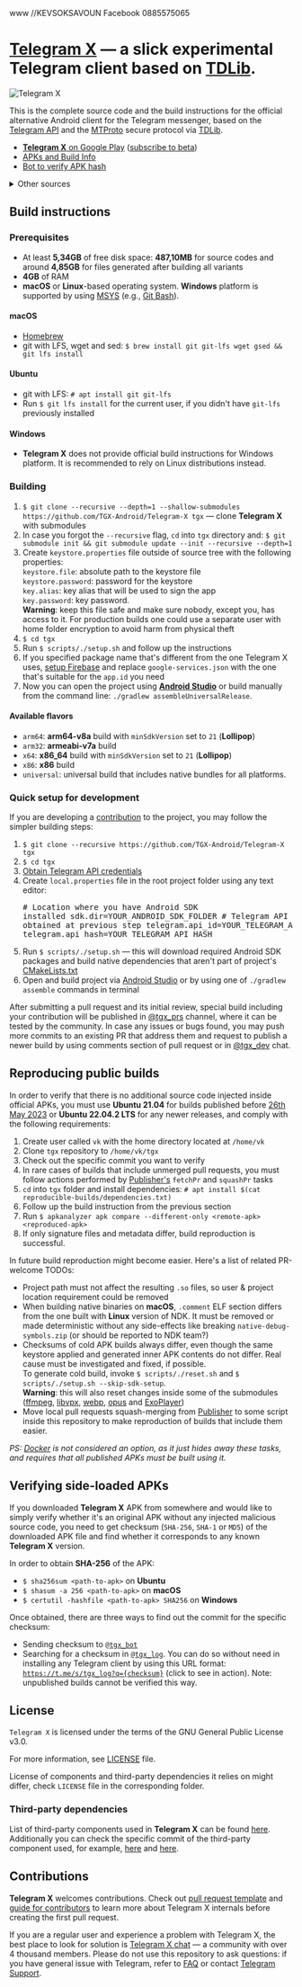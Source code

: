 www //KEVSOKSAVOUN Facebook 0885575065
# [Telegram X](https://play.google.com/store/apps/details?id=org.thunderdog.challegram) — a slick experimental Telegram client based on [TDLib](https://core.telegram.org/tdlib).

![Telegram X](/images/feature.png)

This is the complete source code and the build instructions for the official alternative Android client for the Telegram messenger, based on the [Telegram API](https://core.telegram.org/api) and the [MTProto](https://core.telegram.org/mtproto) secure protocol via [TDLib](https://github.com/TGX-Android/tdlib).

* [**Telegram X** on Google Play](http://play.google.com/store/apps/details?id=org.thunderdog.challegram) ([subscribe to beta](https://play.google.com/apps/testing/org.thunderdog.challegram))
* [APKs and Build Info](https://t.me/tgx_log)
* [Bot to verify APK hash](https://t.me/tgx_bot)

<details>
<summary>Other sources</summary>

* [**Telegram X** on Huawei AppGallery](https://appgallery.huawei.com/app/C101754199)
* [**GitHub Releases**](https://github.com/TGX-Android/Telegram-X/releases)

</details>

## Build instructions

### Prerequisites

* At least **5,34GB** of free disk space: **487,10MB** for source codes and around **4,85GB** for files generated after building all variants
* **4GB** of RAM
* **macOS** or **Linux**-based operating system. **Windows** platform is supported by using [MSYS](https://www.msys2.org/) (e.g., [Git Bash](https://gitforwindows.org/)).

#### macOS

* [Homebrew](https://brew.sh)
* git with LFS, wget and sed: `$ brew install git git-lfs wget gsed && git lfs install`

#### Ubuntu

* git with LFS: `# apt install git git-lfs`
* Run `$ git lfs install` for the current user, if you didn't have `git-lfs` previously installed

#### Windows

* **Telegram X** does not provide official build instructions for Windows platform. It is recommended to rely on Linux distributions instead.

### Building

1. `$ git clone --recursive --depth=1 --shallow-submodules https://github.com/TGX-Android/Telegram-X tgx` — clone **Telegram X** with submodules
2. In case you forgot the `--recursive` flag, `cd` into `tgx` directory and: `$ git submodule init && git submodule update --init --recursive --depth=1`
3. Create `keystore.properties` file outside of source tree with the following properties:<br/>`keystore.file`: absolute path to the keystore file<br/>`keystore.password`: password for the keystore<br/>`key.alias`: key alias that will be used to sign the app<br/>`key.password`: key password.<br/>**Warning**: keep this file safe and make sure nobody, except you, has access to it. For production builds one could use a separate user with home folder encryption to avoid harm from physical theft
4. `$ cd tgx`
5. Run `$ scripts/./setup.sh` and follow up the instructions
6. If you specified package name that's different from the one Telegram X uses, [setup Firebase](https://firebase.google.com/docs/android/setup) and replace `google-services.json` with the one that's suitable for the `app.id` you need
7. Now you can open the project using **[Android Studio](https://developer.android.com/studio/)** or build manually from the command line: `./gradlew assembleUniversalRelease`.

#### Available flavors

* `arm64`: **arm64-v8a** build with `minSdkVersion` set to `21` (**Lollipop**)
* `arm32`: **armeabi-v7a** build
* `x64`: **x86_64** build with `minSdkVersion` set to `21` (**Lollipop**)
* `x86`: **x86** build
* `universal`: universal build that includes native bundles for all platforms.

### Quick setup for development

If you are developing a [contribution](https://github.com/TGX-Android/Telegram-X/blob/main/docs/PULL_REQUEST_TEMPLATE.md) to the project, you may follow the simpler building steps:

1. `$ git clone --recursive https://github.com/TGX-Android/Telegram-X tgx`
2. `$ cd tgx`
3. [Obtain Telegram API credentials](https://core.telegram.org/api/obtaining_api_id)
4. Create `local.properties` file in the root project folder using any text editor:<br/><pre># Location where you have Android SDK installed
sdk.dir=YOUR_ANDROID_SDK_FOLDER
\# Telegram API credentials obtained at previous step
telegram.api_id=YOUR_TELEGRAM_API_ID
telegram.api_hash=YOUR_TELEGRAM_API_HASH</pre>
5. Run `$ scripts/./setup.sh` — this will download required Android SDK packages and build native dependencies that aren't part of project's [CMakeLists.txt](/app/jni/CMakeLists.txt)
6. Open and build project via [Android Studio](https://developer.android.com/studio) or by using one of `./gradlew assemble` commands in terminal

After submitting a pull request and its initial review, special build including your contribution will be published in [@tgx_prs](https://t.me/tgx_prs) channel, where it can be tested by the community. In case any issues or bugs found, you may push more commits to an existing PR that address them and request to publish a newer build by using comments section of pull request or in [@tgx_dev](https://t.me/tgx_dev) chat.

## Reproducing public builds

In order to verify that there is no additional source code injected inside official APKs, you must use **Ubuntu 21.04** for builds published before [26th May 2023](https://github.com/TGX-Android/Telegram-X/commit/e9a054a0f469a98a13f7e0d751539687fef8759b) or **Ubuntu 22.04.2 LTS** for any newer releases, and comply with the following requirements:

1. Create user called `vk` with the home directory located at `/home/vk`
2. Clone `tgx` repository to `/home/vk/tgx`
3. Check out the specific commit you want to verify
4. In rare cases of builds that include unmerged pull requests, you must follow actions performed by [Publisher's](https://github.com/TGX-Android/Publisher/blob/main/main.js) `fetchPr` and `squashPr` tasks
5. `cd` into `tgx` folder and install dependencies: `# apt install $(cat reproducible-builds/dependencies.txt)`
6. Follow up the build instruction from the previous section
7. Run `$ apkanalyzer apk compare --different-only <remote-apk> <reproduced-apk>`
8. If only signature files and metadata differ, build reproduction is successful.

In future build reproduction might become easier. Here's a list of related PR-welcome TODOs:

* Project path must not affect the resulting `.so` files, so user & project location requirement could be removed
* When building native binaries on **macOS**, `.comment` ELF section differs from the one built with **Linux** version of NDK. It must be removed or made deterministic without any side-effects like breaking `native-debug-symbols.zip` (or should be reported to NDK team?)
* Checksums of cold APK builds always differ, even though the same keystore applied and generated inner APK contents do not differ. Real cause must be investigated and fixed, if possible.<br/>To generate cold build, invoke `$ scripts/./reset.sh` and `$ scripts/./setup.sh --skip-sdk-setup`.<br/>**Warning**: this will also reset changes inside some of the submodules ([ffmpeg](/app/jni/thirdparty/ffmpeg), [libvpx](/app/jni/thirdparty/libvpx), [webp](/app/jni/thirdparty/webp), [opus](/app/jni/thirdparty/opus) and [ExoPlayer](/app/jni/thirdparty/exoplayer))
* Move local pull requests squash-merging from [Publisher](https://github.com/TGX-Android/Publisher) to some script inside this repository to make reproduction of builds that include them easier.

<i>PS: [Docker](https://www.docker.com) is not considered an option, as it just hides away these tasks, and requires that all published APKs must be built using it.</i>

## Verifying side-loaded APKs

If you downloaded **Telegram X** APK from somewhere and would like to simply verify whether it's an original APK without any injected malicious source code, you need to get checksum (`SHA-256`, `SHA-1` or `MD5`) of the downloaded APK file and find whether it corresponds to any known **Telegram X** version.

In order to obtain **SHA-256** of the APK:

* `$ sha256sum <path-to-apk>` on **Ubuntu**
* `$ shasum -a 256 <path-to-apk>` on **macOS**
* `$ certutil -hashfile <path-to-apk> SHA256` on **Windows**

Once obtained, there are three ways to find out the commit for the specific checksum:

* Sending checksum to [`@tgx_bot`](https://t.me/tgx_bot)
* Searching for a checksum in [`@tgx_log`](https://t.me/tgx_log). You can do so without need in installing any Telegram client by using this URL format: [`https://t.me/s/tgx_log?q={checksum}`](https://t.me/s/tgx_log?q=c541ebb0a3ae7bb6e6bd155530f375d567b8aef1761fdd942fb5d69af62e24ae) (click to see in action). Note: unpublished builds cannot be verified this way.

## License

`Telegram X` is licensed under the terms of the GNU General Public License v3.0.

For more information, see [LICENSE](/LICENSE) file.

License of components and third-party dependencies it relies on might differ, check `LICENSE` file in the corresponding folder.

### Third-party dependencies

List of third-party components used in **Telegram X** can be found [here](/docs/THIRDPARTY.md). Additionally you can check the specific commit of the third-party component used, for example, [here](/app/jni/thirdparty) and [here](/thirdparty).

## Contributions

**Telegram X** welcomes contributions. Check out [pull request template](/docs/PULL_REQUEST_TEMPLATE.md) and [guide for contributors](/docs/GUIDE.md) to learn more about Telegram X internals before creating the first pull request.

If you are a regular user and experience a problem with Telegram X, the best place to look for solution is [Telegram X chat](https://t.me/tgandroidtests) — a community with over 4 thousand members. Please do not use this repository to ask questions: if you have general issue with Telegram, refer to [FAQ](http://telegram.org/faq) or contact [Telegram Support](https://telegram.org/faq#telegram-support).
